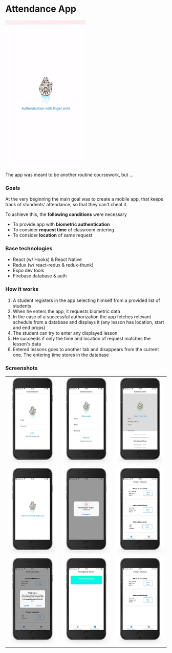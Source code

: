 # Attendance App
<img src="https://github.com/KirillRodichev/ReadmeResources/blob/master/Attendance/live-screen/gif.gif" width="250" />

The app was meant to be another routine coursework, but ...

### Goals
At the very beginning the main goal was to create a mobile app, that keeps track of stundents' attendance, so that they can't cheat it.

To achieve this, the **following conditions** were necessary

- To provide app with **biometric authentication**
- To consider **request time** of classroom entering
- To consider **location** of same request

### Base technologies

- React (w/ Hooks) & React Native 
- Redux (w/ react-redux & redux-thunk)
- Expo dev tools
- Firebase database & auth

### How it works

1. A student registers in the app selecting himself from a provided list of students
2. When he enters the app, it requests biometric data
3. In the case of a successful authorization the app fetches relevant schedule from a database and displays it (any lesson has location, start and end props)
4. The student can try to enter any displayed lesson
5. He succeeds if only the time and location of request matches the lesson's data
6. Entered lessons goes to another tab and disappears from the current one. The entering time stores in the database

### Screenshots

|  |  |  |
|    :---:     |     :---:      |     :---:     |
| ![](https://github.com/KirillRodichev/ReadmeResources/blob/master/Attendance/images/3.jpg)   | ![](https://github.com/KirillRodichev/ReadmeResources/blob/master/Attendance/images/5.jpg)     | ![](https://github.com/KirillRodichev/ReadmeResources/blob/master/Attendance/images/6.jpg)    |
| ![](https://github.com/KirillRodichev/ReadmeResources/blob/master/Attendance/images/7.jpg)   | ![](https://github.com/KirillRodichev/ReadmeResources/blob/master/Attendance/images/8.jpg)     | ![](https://github.com/KirillRodichev/ReadmeResources/blob/master/Attendance/images/9.jpg)    |
| ![](https://github.com/KirillRodichev/ReadmeResources/blob/master/Attendance/images/10.jpg)  | ![](https://github.com/KirillRodichev/ReadmeResources/blob/master/Attendance/images/1.jpg)     | ![](https://github.com/KirillRodichev/ReadmeResources/blob/master/Attendance/images/2.jpg)    |

 
